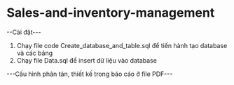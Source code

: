 # Sales-and-inventory-management

--Cài đặt---
1. Chạy file code Create_database_and_table.sql để tiến hành tạo database và các bảng
2. Chạy file Data.sql để insert dữ liệu vào database

---Cấu hình phân tán, thiết kế trong báo cáo ở file PDF---
